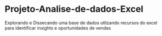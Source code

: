 # Projeto-Analise-de-dados-Excel
Explorando e Dissecando uma base de dados utlizando recursos do excel para identificar insights e oportunidades de vendas
